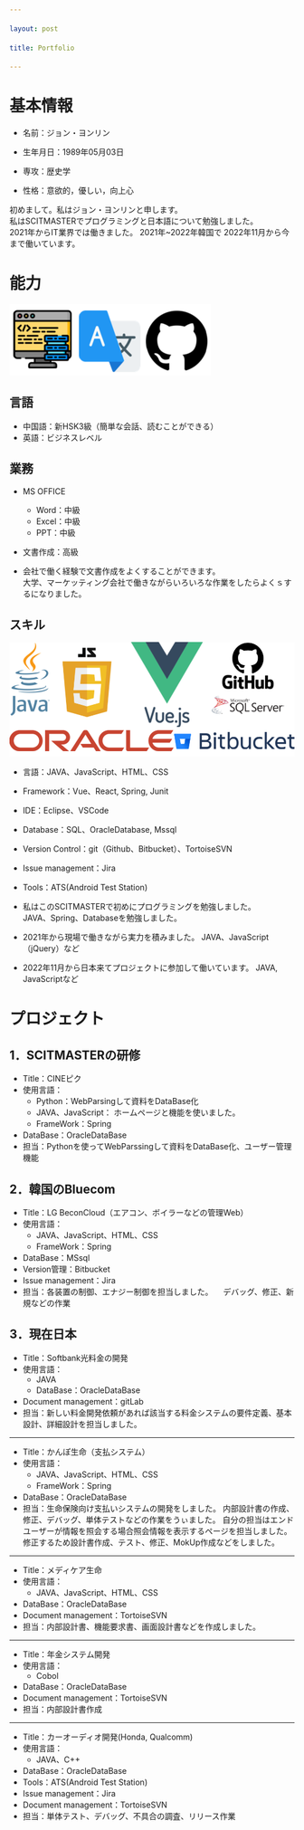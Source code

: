 ```yaml
---

layout: post

title: Portfolio

---
```


基本情報
======
+ 名前：ジョン・ヨンリン

+ 生年月日：1989年05月03日

+ 専攻：歴史学

+ 性格：意欲的，優しい，向上心

初めまして。私はジョン・ヨンリンと申します。   
私はSCITMASTERでプログラミングと日本語について勉強しました。    
2021年からIT業界では働きました。
2021年~2022年韓国で
2022年11月から今まで働いています。


能力
=====
![Ability](/images/ability.PNG)

言語
----
+ 中国語：新HSK3級（簡単な会話、読むことができる）
+ 英語：ビジネスレベル

業務
----
+ MS OFFICE
  + Word：中級
  + Excel：中級
  + PPT：中級
+ 文書作成：高級

+ 会社で働く経験で文書作成をよくすることができます。     
  大学、マーケッティング会社で働きながらいろいろな作業をしたらよくｓするになりました。

スキル
------
![Skill](/images/skill.png)

+ 言語：JAVA、JavaScript、HTML、CSS
+ Framework：Vue、React, Spring, Junit
+ IDE：Eclipse、VSCode
+ Database：SQL、OracleDatabase, Mssql
+ Version Control：git（Github、Bitbucket）、TortoiseSVN
+ Issue management：Jira
+ Tools：ATS(Android Test Station)

+ 私はこのSCITMASTERで初めにプログラミングを勉強しました。     
  JAVA、Spring、Databaseを勉強しました。      

+ 2021年から現場で働きながら実力を積みました。
  JAVA、JavaScript（jQuery）など

+ 2022年11月から日本来てプロジェクトに参加して働いています。
  JAVA, JavaScriptなど

プロジェクト
=====

1．SCITMASTERの研修
---
+ Title：CINEピク   
+ 使用言語：
  + Python：WebParsingして資料をDataBase化
  + JAVA、JavaScript： ホームページと機能を使いました。   
  + FrameWork：Spring
+ DataBase：OracleDataBase
+ 担当：Pythonを使ってWebParssingして資料をDataBase化、ユーザー管理機能
     
2．韓国のBluecom
---
+ Title：LG BeconCloud（エアコン、ボイラーなどの管理Web）
+ 使用言語：
  + JAVA、JavaScript、HTML、CSS   
  + FrameWork：Spring
+ DataBase：MSsql
+ Version管理：Bitbucket
+ Issue management：Jira
+ 担当：各装置の制御、エナジー制御を担当しました。
      　デバッグ、修正、新規などの作業

3．現在日本
---
+ Title：Softbank光料金の開発   
+ 使用言語：
  + JAVA   
  + DataBase：OracleDataBase
+ Document management：gitLab
+ 担当：新しい料金開発依頼があれば該当する料金システムの要件定義、基本設計、詳細設計を担当しました。

*******

+ Title：かんぽ生命（支払システム）
+ 使用言語：
  + JAVA、JavaScript、HTML、CSS   
  + FrameWork：Spring
+ DataBase：OracleDataBase
+ 担当：生命保険向け支払いシステムの開発をしました。
内部設計書の作成、修正、デバッグ、単体テストなどの作業をうぃました。
自分の担当はエンドユーザーが情報を照会する場合照会情報を表示するページを担当しました。
修正するため設計書作成、テスト、修正、MokUp作成などをしました。

*******

+ Title：メディケア生命
+ 使用言語：
  + JAVA、JavaScript、HTML、CSS   
+ DataBase：OracleDataBase
+ Document management：TortoiseSVN
+ 担当：内部設計書、機能要求書、画面設計書などを作成しました。

*******

+ Title：年金システム開発
+ 使用言語：
  + Cobol
+ DataBase：OracleDataBase
+ Document management：TortoiseSVN
+ 担当：内部設計書作成

*******

+ Title：カーオーディオ開発(Honda, Qualcomm)
+ 使用言語：
  + JAVA、C++
+ DataBase：OracleDataBase
+ Tools：ATS(Android Test Station)
+ Issue management：Jira
+ Document management：TortoiseSVN
+ 担当：単体テスト、デバッグ、不具合の調査、リリース作業
